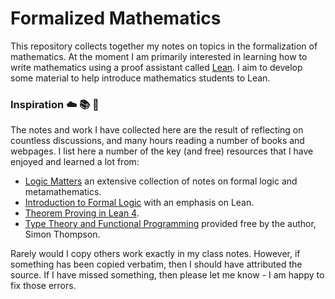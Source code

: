 # Formalized Mathematics

This repository collects together my notes on topics in the formalization of mathematics. At the moment I am primarily interested in learning how to write mathematics using a proof assistant called [Lean](https://github.com/leanprover-community). I aim to develop some material to help introduce mathematics students to Lean.


### Inspiration :cloud: :books: :thinking:

The notes and work I have collected here are the result of reflecting on countless discussions, and many hours reading a number of books and webpages. I list here a number of the key (and free) resources that I have enjoyed and learned a lot from:

  - [Logic Matters](https://www.logicmatters.net/) an extensive collection of notes on formal logic and metamathematics.
  - [Introduction to Formal Logic](https://leanprover.github.io/logic_and_proof/)  with an emphasis on Lean.
  - [Theorem Proving in Lean 4](https://leanprover.github.io/theorem_proving_in_lean4/). 
  - [Type Theory and Functional Programming](https://www.cs.kent.ac.uk/people/staff/sjt/TTFP/) provided free by the author, Simon Thompson.

Rarely would I copy others work exactly in my class notes. However, if something has been copied verbatim, then I should have attributed the source. If I have missed something, then please let me know - I am happy to fix those errors. 
